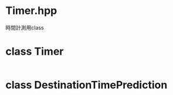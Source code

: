 Timer.hpp
===================
時間計測用class

# class Timer
```cpp
```

# class DestinationTimePrediction
```cpp
```